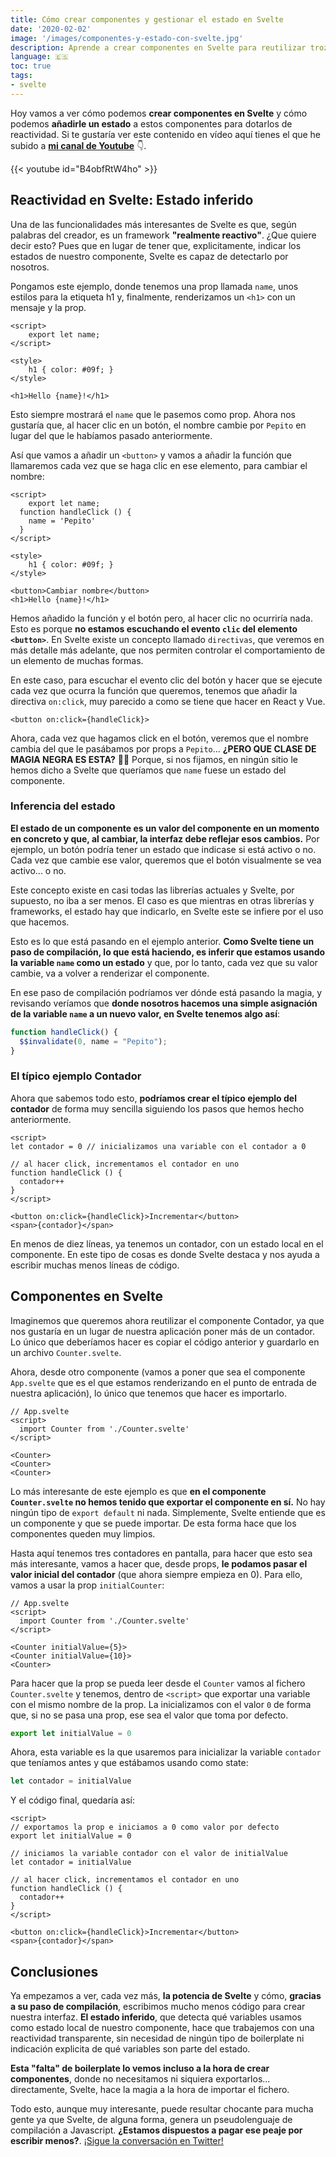 ```yaml
---
title: Cómo crear componentes y gestionar el estado en Svelte
date: '2020-02-02'
image: '/images/componentes-y-estado-con-svelte.jpg'
description: Aprende a crear componentes en Svelte para reutilizar trozos de tu interfaz y a gestionar el estado de los mismos para tener reactividad.
language: 🇪🇸
toc: true
tags:
- svelte
---
```


Hoy vamos a ver cómo podemos **crear componentes en Svelte** y cómo podemos **añadirle un estado** a estos componentes para dotarlos de reactividad. Si te gustaría ver este contenido en vídeo aquí tienes el que he subido a [**mi canal de Youtube**](https://www.youtube.com/watch?v=B4obfRtW4ho) 👇.

{{< youtube id="B4obfRtW4ho" >}}

## Reactividad en Svelte: Estado inferido

Una de las funcionalidades más interesantes de Svelte es que, según palabras del creador, es un framework **"realmente reactivo"**. ¿Que quiere decir esto? Pues que en lugar de tener que, explicitamente, indicar los estados de nuestro componente, Svelte es capaz de detectarlo por nosotros.

Pongamos este ejemplo, donde tenemos una prop llamada `name`, unos estilos para la etiqueta h1 y, finalmente, renderizamos un `<h1>` con un mensaje y la prop.

```svelte
<script>
	export let name;
</script>

<style>
	h1 { color: #09f; }
</style>

<h1>Hello {name}!</h1>
```

Esto siempre mostrará el `name` que le pasemos como prop. Ahora nos gustaría que, al hacer clic en un botón, el nombre cambie por `Pepito` en lugar del que le habíamos pasado anteriormente.

Así que vamos a añadir un `<button>` y vamos a añadir la función que llamaremos cada vez que se haga clic en ese elemento, para cambiar el nombre:

```svelte {hl_lines=["3-5",12]}
<script>
	export let name;
  function handleClick () {
    name = 'Pepito'
  }
</script>

<style>
	h1 { color: #09f; }
</style>

<button>Cambiar nombre</button>
<h1>Hello {name}!</h1>
```

Hemos añadido la función y el botón pero, al hacer clic no ocurriría nada. Esto es porque **no estamos escuchando el evento `clic` del elemento `<button>`**. En Svelte existe un concepto llamado `directivas`, que veremos en más detalle más adelante, que nos permiten controlar el comportamiento de un elemento de muchas formas.

En este caso, para escuchar el evento clic del botón y hacer que se ejecute cada vez que ocurra la función que queremos, tenemos que añadir la directiva `on:click`, muy parecido a como se tiene que hacer en React y Vue.

```svelte
<button on:click={handleClick}>
```

Ahora, cada vez que hagamos click en el botón, veremos que el nombre cambia del que le pasábamos por props a `Pepito`... **¿PERO QUE CLASE DE MAGIA NEGRA ES ESTA?** 🧙‍♂️ Porque, si nos fijamos, en ningún sitio le hemos dicho a Svelte que queríamos que `name` fuese un estado del componente.

### Inferencia del estado

**El estado de un componente es un valor del componente en un momento en concreto y que, al cambiar, la interfaz debe reflejar esos cambios.** Por ejemplo, un botón podría tener un estado que indicase si está activo o no. Cada vez que cambie ese valor, queremos que el botón visualmente se vea activo... o no.

Este concepto existe en casi todas las librerías actuales y Svelte, por supuesto, no iba a ser menos. El caso es que mientras en otras librerías y frameworks, el estado hay que indicarlo, en Svelte este se infiere por el uso que hacemos.

Esto es lo que está pasando en el ejemplo anterior. **Como Svelte tiene un paso de compilación, lo que está haciendo, es inferir que estamos usando la variable `name` como un estado** y que, por lo tanto, cada vez que su valor cambie, va a volver a renderizar el componente.

En ese paso de compilación podríamos ver dónde está pasando la magia, y revisando veríamos que **donde nosotros hacemos una simple asignación de la variable `name` a un nuevo valor, en Svelte tenemos algo así**:

```javascript
function handleClick() {
  $$invalidate(0, name = "Pepito");
}
```

### El típico ejemplo Contador

Ahora que sabemos todo esto, **podríamos crear el típico ejemplo del contador** de forma muy sencilla siguiendo los pasos que hemos hecho anteriormente.

```svelte
<script>
let contador = 0 // inicializamos una variable con el contador a 0

// al hacer click, incrementamos el contador en uno
function handleClick () {
  contador++
}
</script>

<button on:click={handleClick}>Incrementar</button>
<span>{contador}</span>
```

En menos de diez líneas, ya tenemos un contador, con un estado local en el componente. En este tipo de cosas es donde Svelte destaca y nos ayuda a escribir muchas menos líneas de código.

## Componentes en Svelte

Imaginemos que queremos ahora reutilizar el componente Contador, ya que nos gustaría en un lugar de nuestra aplicación poner más de un contador. Lo único que deberíamos hacer es copiar el código anterior y guardarlo en un archivo `Counter.svelte`.

Ahora, desde otro componente (vamos a poner que sea el componente `App.svelte` que es el que estamos renderizando en el punto de entrada de nuestra aplicación), lo único que tenemos que hacer es importarlo.

```svelte 
// App.svelte
<script>
  import Counter from './Counter.svelte'
</script>

<Counter>
<Counter>
<Counter>
```

Lo más interesante de este ejemplo es que **en el componente `Counter.svelte` no hemos tenido que exportar el componente en sí.** No hay ningún tipo de `export default` ni nada. Simplemente, Svelte entiende que es un componente y que se puede importar. De esta forma hace que los componentes queden muy limpios.

Hasta aquí tenemos tres contadores en pantalla, para hacer que esto sea más interesante, vamos a hacer que, desde props, **le podamos pasar el valor inicial del contador** (que ahora siempre empieza en 0). Para ello, vamos a usar la prop `initialCounter`:

```svelte {hl_lines=["6-8"]}
// App.svelte
<script>
  import Counter from './Counter.svelte'
</script>

<Counter initialValue={5}>
<Counter initialValue={10}>
<Counter>
```

Para hacer que la prop se pueda leer desde el `Counter` vamos al fichero `Counter.svelte` y tenemos, dentro de `<script>` que exportar una variable con el mismo nombre de la prop. La inicializamos con el valor `0` de forma que, si no se pasa una prop, ese sea el valor que toma por defecto.

```javascript
export let initialValue = 0
```

Ahora, esta variable es la que usaremos para inicializar la variable `contador` que teníamos antes y que estábamos usando como state:

```javascript
let contador = initialValue
```

Y el código final, quedaría así:

```svelte
<script>
// exportamos la prop e iniciamos a 0 como valor por defecto
export let initialValue = 0

// iniciamos la variable contador con el valor de initialValue
let contador = initialValue

// al hacer click, incrementamos el contador en uno
function handleClick () {
  contador++
}
</script>

<button on:click={handleClick}>Incrementar</button>
<span>{contador}</span>
```

## Conclusiones

Ya empezamos a ver, cada vez más, **la potencia de Svelte** y cómo, **gracias a su paso de compilación**, escribimos mucho menos código para crear nuestra interfaz. **El estado inferido**, que detecta qué variables usamos como estado local de nuestro componente, hace que trabajemos con una reactividad transparente, sin necesidad de ningún tipo de boilerplate ni indicación explicita de qué variables son parte del estado.

**Esta "falta" de boilerplate lo vemos incluso a la hora de crear componentes**, donde no necesitamos ni siquiera exportarlos... directamente, Svelte, hace la magia a la hora de importar el fichero.

Todo esto, aunque muy interesante, puede resultar chocante para mucha gente ya que Svelte, de alguna forma, genera un pseudolenguaje de compilación a Javascript. **¿Estamos dispuestos a pagar ese peaje por escribir menos?**. [¡Sigue la conversación en Twitter!](https://twitter.com/intent/tweet?text=%22C%C3%B3mo%20crear%20componentes%20y%20gestionar%20el%20estado%20en%20Svelte%22%20por%20@midudev&url=https://midu.dev/componentes-y-estado-en-svelte/)